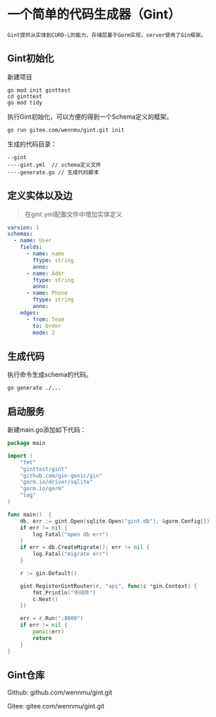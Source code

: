 
# 一个简单的代码生成器（Gint）

    Gint提供从实体到CURD-L的能力，存储层基于Gorm实现，server使用了Gin框架。

## Gint初始化

新建项目

```shell
go mod init ginttest
cd ginttest
go mod tidy
```

执行Gint初始化，可以方便的得到一个Schema定义的框架。

```shell
go run gitee.com/wennmu/gint.git init
```

生成的代码目录：

```shell
--gint
----gint.yml  // schema定义文件
----generate.go // 生成代码脚本
```

## 定义实体以及边

> 在gint.yml配置文件中增加实体定义

```yaml
varsion: 1
schemas:
  - name: User
    fields:
      - name: name
        ftype: string
        anno:
      - name: Addr
        ftype: string
        anno:
      - name: Phone
        ftype: string
        anno:
    edges:
      - from: Team
        to: Order
        mode: 2
```

## 生成代码

执行命令生成schema的代码。

```shell
go generate ./...
```

## 启动服务

新建main.go添加如下代码：

```go
package main

import (
	"fmt"
	"ginttest/gint"
	"github.com/gin-gonic/gin"
	"gorm.io/driver/sqlite"
	"gorm.io/gorm"
	"log"
)

func main()  {
	db, err := gint.Open(sqlite.Open("gint.db"), &gorm.Config{})
	if err != nil {
		log.Fatal("open db err")
	}
	if err = db.CreateMigrate(); err != nil {
		log.Fatal("migrate err")
	}

	r := gin.Default()

	gint.RegisterGintRouter(r, "api", func(c *gin.Context) {
		fmt.Println("中间件")
		c.Next()
	})

	err = r.Run(":8000")
	if err != nil {
		panic(err)
		return
	}
}

```


## Gint仓库

Github: github.com/wennmu/gint.git

Gitee: gitee.com/wennmu/gint.git
